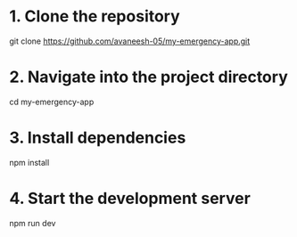 # 1. Clone the repository
git clone https://github.com/avaneesh-05/my-emergency-app.git

# 2. Navigate into the project directory
cd my-emergency-app

# 3. Install dependencies
npm install

# 4. Start the development server
npm run dev
